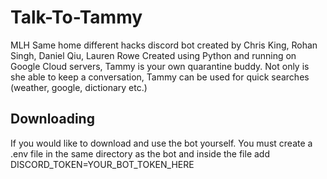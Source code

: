 # Talk-To-Tammy
MLH Same home different hacks discord bot created by Chris King, Rohan Singh, Daniel Qiu, Lauren Rowe
Created using Python and running on Google Cloud servers, Tammy is your own quarantine buddy. Not only is she able to keep a conversation,
Tammy can be used for quick searches (weather, google, dictionary etc.)

## Downloading
If you would like to download and use the bot yourself. You must create a .env file in the same directory as the bot and inside the file add DISCORD_TOKEN=YOUR_BOT_TOKEN_HERE
